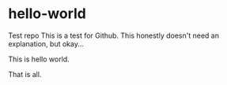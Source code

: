 # hello-world
Test repo
This is a test for Github. This honestly doesn't need an explanation, but okay...

This is hello world.

That is all.
